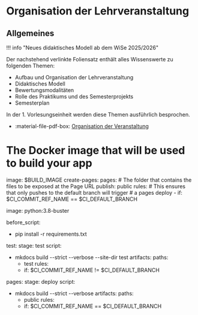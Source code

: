# Organisation der Lehrveranstaltung

## Allgemeines

!!! info "Neues didaktisches Modell ab dem WiSe 2025/2026"

Der nachstehend verlinkte Foliensatz enthält alles Wissenswerte zu folgenden Themen: 

- Aufbau und Organisation der Lehrveranstaltung
- Didaktisches Modell 
- Bewertungsmodalitäten
- Rolle des Praktikums und des Semesterprojekts
- Semesterplan

In der 1. Vorlesungseinheit werden diese Themen ausführlich besprochen.

- :material-file-pdf-box: [Organisation der Veranstaltung](https://code.fbi.h-da.de/zander/hci/material/-/raw/main/0_organisation/01_organisation.pdf)



<!--
## Semesterplan

- Woche 1: [Organisation](0_organisation.md) + [Kapitel 1 – Einführung User-Centered Design](1_user-centered_design.md)
- Woche 2: [Kapitel 2 – User Research](2_user_research.md)
- Woche 3: [Kapitel 3 – Requirements Engineering](3_requirements_engineering.md)
- Woche 4: [Kapitel 4 – Modellbildung](4_models.md)
- Woche 5: [Kapitel 5 – Prototyping](5_prototyping.md)
- Woche 6: [Kapitel 6 – Visual Design](6_visual_design.md)
- Woche 7: [Kapitel 7 – Usability Evaluation](7_usability.md)
- Woche 8: App-Entwicklung
- Woche 9: App-Entwicklung
- Woche 10: App-Entwicklung
- Woche 11: App-Entwicklung
- Woche 12: App-Entwicklung
- Woche 13: App-Präsentationen
- Woche 14: App-Präsentationen  
-->


# The Docker image that will be used to build your app
image: $BUILD_IMAGE
create-pages:
  pages:
    # The folder that contains the files to be exposed at the Page URL
    publish: public
  rules:
    # This ensures that only pushes to the default branch will trigger
    # a pages deploy
    - if: $CI_COMMIT_REF_NAME == $CI_DEFAULT_BRANCH



image: python:3.8-buster

before_script:
  - pip install -r requirements.txt

test:
  stage: test
  script:
  - mkdocs build --strict --verbose --site-dir test
  artifacts:
    paths:
    - test
  rules:
    - if: $CI_COMMIT_REF_NAME != $CI_DEFAULT_BRANCH

pages:
  stage: deploy
  script:
  - mkdocs build --strict --verbose
  artifacts:
    paths:
    - public
  rules:
    - if: $CI_COMMIT_REF_NAME == $CI_DEFAULT_BRANCH
